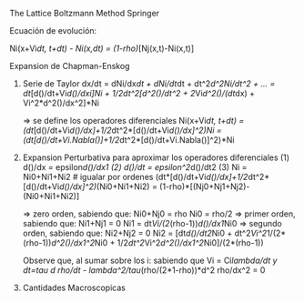 The Lattice Boltzmann Method
Springer

Ecuación de evolución:

 Ni(x+Vi*dt, t+dt) - Ni(x,dt) = (1-rho)*[Nj(x,t)-Ni(x,t)]

Expansion de Chapman-Enskog
 1. Serie de Taylor
    dx/dt = dNi/dx*dt + dNi/dt*dt + dt^2*d^2Ni/dt^2 + ...
          =   dt*[d()/dt+Vi*d()/dxi]*Ni
	    + 1/2*dt^2[d^2()/dt^2 + 2*Vi*d^2()/(dt*dx) + Vi^2*d^2()/dx^2]*Ni

    => se define los operadores diferenciales
     Ni(x+Vi*dt, t+dt) = (dt*[d()/dt+Vi*d()/dx]+1/2*dt^2*[d()/dt+Vi*d()/dx]^2)*Ni
     		       = (dt*[d()/dt+Vi.Nabla()]+1/2*dt^2*[d()/dt+Vi.Nabla()]^2)*Ni
		       
 2. Expansion Perturbativa para aproximar los operadores diferenciales
    (1) d()/dx = epsilon*d()/dx1
    (2) d()/dt = epsilon^2*d()/dt2
    (3) Ni = Ni0+Ni1+Ni2  # igualar por ordenes
    	(dt*[d()/dt+Vi*d()/dx]+1/2*dt^2*[d()/dt+Vi*d()/dx]^2)*(Ni0+Ni1+Ni2) = (1-rho)*[(Nj0+Nj1+Nj2)-(Ni0+Ni1+Ni2)]

	=> zero orden, sabiendo que: Ni0+Nj0 = rho
	   Ni0 = rho/2
	=> primer orden, sabiendo que: Ni1+Nj1 = 0
	   Ni1 = dt*Vi/(2*(rho-1))*d()/dx1*Ni0
	=> segundo orden, sabiendo que: Ni2+Nj2 = 0
	   Ni2 =  [dt*d()/dt2*Ni0 + dt^2*Vi^2*1/(2*(rho-1))*d^2()/dx1^2*Ni0 + 1/2*dt^2*Vi^2*d^2()/dx1^2*Ni0]/(2*(rho-1))

	   Observe que, al sumar sobre los i: sabiendo que Vi = Ci*lambda/dt y dt=tau
	   d rho/dt - lambda^2/tau*(rho/(2*1-rho))*d^2 rho/dx^2 = 0
	   
 3. Cantidades Macroscopicas